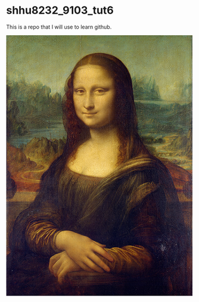 # shhu8232_9103_tut6

This is a repo that I will use to learn github.

![An image of the Mona Lisa](readmeImages/Mona_Lisa_by_Leonardo_da_Vinci_500_x_700.jpg)
